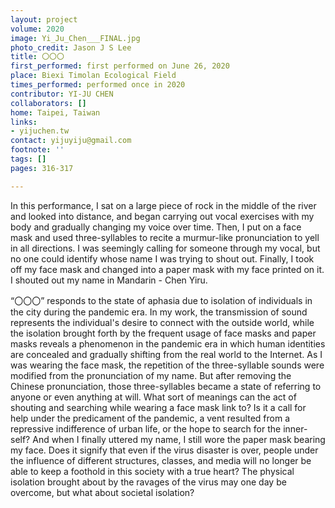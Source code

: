 ```yaml
---
layout: project
volume: 2020
image: Yi_Ju_Chen___FINAL.jpg
photo_credit: Jason J S Lee
title: 〇〇〇
first_performed: first performed on June 26, 2020
place: Biexi Timolan Ecological Field
times_performed: performed once in 2020
contributor: YI-JU CHEN
collaborators: []
home: Taipei, Taiwan
links:
- yijuchen.tw
contact: yijuyiju@gmail.com
footnote: ''
tags: []
pages: 316-317

---
```


In this performance, I sat on a large piece of rock in the middle of the river and looked into distance, and began carrying out vocal exercises with my body and gradually changing my voice over time. Then, I put on a face mask and used three-syllables to recite a murmur-like pronunciation to yell in all directions. I was seemingly calling for someone through my vocal, but no one could identify whose name I was trying to shout out. Finally, I took off my face mask and changed into a paper mask with my face printed on it. I shouted out my name in Mandarin - Chen Yiru.

“〇〇〇” responds to the state of aphasia due to isolation of individuals in the city during the pandemic era. In my work, the transmission of sound represents the individual's desire to connect with the outside world, while the isolation brought forth by the frequent usage of face masks and paper masks reveals a phenomenon in the pandemic era in which human identities are concealed and gradually shifting from the real world to the Internet. As I was wearing the face mask, the repetition of the three-syllable sounds were modified from the pronunciation of my name. But after removing the Chinese pronunciation, those three-syllables became a state of referring to anyone or even anything at will. What sort of meanings can the act of shouting and searching while wearing a face mask link to? Is it a call for help under the predicament of the pandemic, a vent resulted from a repressive indifference of urban life, or the hope to search for the inner-self? And when I finally uttered my name, I still wore the paper mask bearing my face. Does it signify that even if the virus disaster is over, people under the influence of different structures, classes, and media will no longer be able to keep a foothold in this society with a true heart? The physical isolation brought about by the ravages of the virus may one day be overcome, but what about societal isolation?
